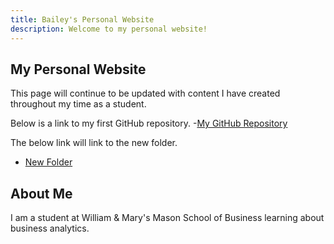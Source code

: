 ```yaml
---
title: Bailey's Personal Website
description: Welcome to my personal website!
---
```


## My Personal Website
This page will continue to be updated with content I have created throughout my time as a student.

Below is a link to my first GitHub repository.
-[My GitHub Repository](https://github.com/bplymy/MyRepository)

The below link will link to the new folder. 
- [New Folder](/newfile/index.md)

## About Me
I am a student at William & Mary's Mason School of Business learning about business analytics.
